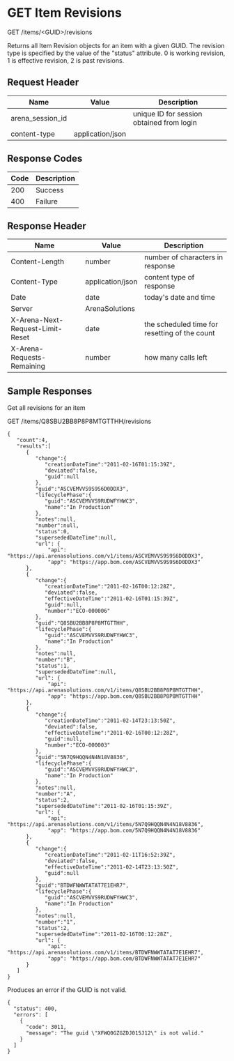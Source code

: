 # GET Item Revisions
GET /items/&lt;GUID&gt;/revisions

Returns all Item Revision objects for an item with a given GUID. The revision type is specified by the value of the "status" attribute. 0 is working revision, 1 is effective revision, 2 is past revisions.

## Request Header

| Name<br> | Value<br> | Description<br> |
|  --- |  --- |  --- | 
| arena_session_id<br> |   | unique ID for session obtained from login<br> |
| content-type<br> | application/json<br> |   |

## Response Codes

| Code<br> | Description<br> |
|  --- |  --- | 
| 200<br> | Success<br> |
| 400<br> | Failure<br> |

## Response Header

| Name<br> | Value<br> | Description<br> |
|  --- |  --- |  --- | 
| Content-Length<br> | number<br> | number of characters in response<br> |
| Content-Type<br> | application/json<br> | content type of response<br> |
| Date<br> | date<br> | today's date and time<br> |
| Server<br> | ArenaSolutions<br> |   |
| X-Arena-Next-Request-Limit-Reset<br> | date<br> | the scheduled time for resetting of the count<br> |
| X-Arena-Requests-Remaining<br> | number<br> | how many calls left<br> |

## Sample Responses
Get all  revisions for an item

GET /items/Q8SBU2BB8P8P8MTGTTHH/revisions

```
{  
   "count":4,
   "results":[  
      {  
         "change":{  
            "creationDateTime":"2011-02-16T01:15:39Z",
            "deviated":false,
            "guid":null
         },
         "guid":"ASCVEMVVS9S9S6D0DDX3",
         "lifecyclePhase":{  
            "guid":"ASCVEMVVS9RUDWFYHWC3",
            "name":"In Production"
         },
         "notes":null,
         "number":null,
         "status":0,
         "supersededDateTime":null,
         "url": {
             "api": "https://api.arenasolutions.com/v1/items/ASCVEMVVS9S9S6D0DDX3",
             "app": "https://app.bom.com/ASCVEMVVS9S9S6D0DDX3"
      },
      {  
         "change":{  
            "creationDateTime":"2011-02-16T00:12:28Z",
            "deviated":false,
            "effectiveDateTime":"2011-02-16T01:15:39Z",
            "guid":null,
            "number":"ECO-000006"
         },
         "guid":"Q8SBU2BB8P8P8MTGTTHH",
         "lifecyclePhase":{  
            "guid":"ASCVEMVVS9RUDWFYHWC3",
            "name":"In Production"
         },
         "notes":null,
         "number":"B",
         "status":1,
         "supersededDateTime":null,
         "url": {
             "api": "https://api.arenasolutions.com/v1/items/Q8SBU2BB8P8P8MTGTTHH",
             "app": "https://app.bom.com/Q8SBU2BB8P8P8MTGTTHH"
      },
      {  
         "change":{  
            "creationDateTime":"2011-02-14T23:13:50Z",
            "deviated":false,
            "effectiveDateTime":"2011-02-16T00:12:28Z",
            "guid":null,
            "number":"ECO-000003"
         },
         "guid":"5N7Q9HQQN4N4N18V8836",
         "lifecyclePhase":{  
            "guid":"ASCVEMVVS9RUDWFYHWC3",
            "name":"In Production"
         },
         "notes":null,
         "number":"A",
         "status":2,
         "supersededDateTime":"2011-02-16T01:15:39Z",
         "url": {
             "api": "https://api.arenasolutions.com/v1/items/5N7Q9HQQN4N4N18V8836",
             "app": "https://app.bom.com/5N7Q9HQQN4N4N18V8836"
      },
      {  
         "change":{  
            "creationDateTime":"2011-02-11T16:52:39Z",
            "deviated":false,
            "effectiveDateTime":"2011-02-14T23:13:50Z",
            "guid":null
         },
         "guid":"BTDWFNWWTATAT7E1EHR7",
         "lifecyclePhase":{  
            "guid":"ASCVEMVVS9RUDWFYHWC3",
            "name":"In Production"
         },
         "notes":null,
         "number":"1",
         "status":2,
         "supersededDateTime":"2011-02-16T00:12:28Z",
         "url": {
             "api": "https://api.arenasolutions.com/v1/items/BTDWFNWWTATAT7E1EHR7",
             "app": "https://app.bom.com/BTDWFNWWTATAT7E1EHR7"
      }
   ]
}
```
Produces an error if the GUID is not valid.

```
{
  "status": 400,
  "errors": [
    {
      "code": 3011,
      "message": "The guid \"XFWQ0GZGZDJ015J12\" is not valid."
    }
  ]
}
```
